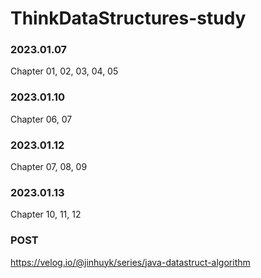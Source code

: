 # ThinkDataStructures-study

### 2023.01.07
Chapter 01, 02, 03, 04, 05 


### 2023.01.10
Chapter 06, 07

### 2023.01.12
Chapter 07, 08, 09

### 2023.01.13
Chapter 10, 11, 12

### POST
https://velog.io/@jinhuyk/series/java-datastruct-algorithm